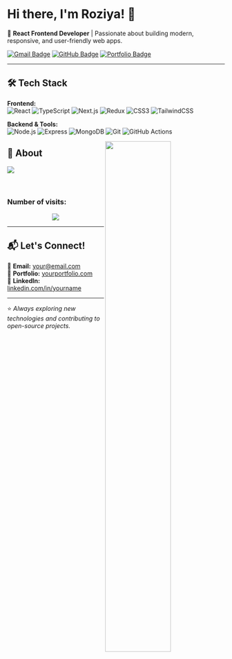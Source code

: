 # Hi there, I'm Roziya! 👋  
🚀 **React Frontend Developer** | Passionate about building modern, responsive, and user-friendly web apps.  

[![Gmail Badge](https://img.shields.io/badge/-Gmail-D14836?style=flat&logo=Gmail&logoColor=white)](mailto:your@email.com)
[![GitHub Badge](https://img.shields.io/badge/-GitHub-181717?style=flat&logo=github&logoColor=white)](https://github.com/TukhtayevaRoziya)
[![Portfolio Badge](https://img.shields.io/badge/-Portfolio-000?style=flat&logo=vercel&logoColor=white)](https://yourportfolio.com)

---

## 🛠 Tech Stack
**Frontend:**  
![React](https://img.shields.io/badge/React-61DAFB?style=flat&logo=react&logoColor=black)
![TypeScript](https://img.shields.io/badge/TypeScript-007ACC?style=flat&logo=typescript&logoColor=white)
![Next.js](https://img.shields.io/badge/Next.js-000000?style=flat&logo=nextdotjs&logoColor=white)
![Redux](https://img.shields.io/badge/Redux-764ABC?style=flat&logo=redux&logoColor=white)
![CSS3](https://img.shields.io/badge/CSS-1572B6?style=flat&logo=css3&logoColor=white)
![TailwindCSS](https://img.shields.io/badge/Tailwind-38B2AC?style=flat&logo=tailwind-css&logoColor=white)

**Backend & Tools:**  
![Node.js](https://img.shields.io/badge/Node.js-339933?style=flat&logo=node.js&logoColor=white)
![Express](https://img.shields.io/badge/Express-000000?style=flat&logo=express&logoColor=white)
![MongoDB](https://img.shields.io/badge/MongoDB-47A248?style=flat&logo=mongodb&logoColor=white)
![Git](https://img.shields.io/badge/Git-F05032?style=flat&logo=git&logoColor=white)
![GitHub Actions](https://img.shields.io/badge/GitHub%20Actions-2088FF?style=flat&logo=github-actions&logoColor=white)


<img align="right" width='55%' src="https://github-readme-stats.vercel.app/api?username=TukhtayevaRoziya&show_icons=true&hide_border=true">

## 🧐 About
<div>

<a href="https://github.com/TukhtayevaRoziya">
  <img align="center" src="https://github-readme-stats.vercel.app/api/top-langs/?username=TukhtayevaRoziya&bg_color=0d1117&text_color=bdc3c7&title_color=f1c40f&hide_border=true&layout=compact&langs_count=10" />
</a>
</div>
</br>


<br />

<!-- <div  align="center"> <img src="https://activity-graph.herokuapp.com/graph?username=TukhtayevaRoziya&theme=xcode" /></div>
</div> -->

   ### Number of visits:
<p align="center">
   <img src="https://komarev.com/ghpvc/?username=TukhtayevaRoziya&color=green"/>
</p>

---

## 📬 Let's Connect!
💌 **Email:** your@email.com  
💼 **Portfolio:** [yourportfolio.com](#)  
📱 **LinkedIn:** [linkedin.com/in/yourname](#)  

---

⭐ *Always exploring new technologies and contributing to open-source projects.*
